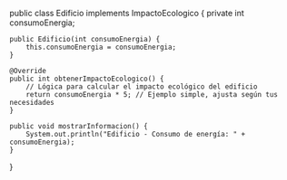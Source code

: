 public class Edificio implements ImpactoEcologico {
    private int consumoEnergia;

    public Edificio(int consumoEnergia) {
        this.consumoEnergia = consumoEnergia;
    }

    @Override
    public int obtenerImpactoEcologico() {
        // Lógica para calcular el impacto ecológico del edificio
        return consumoEnergia * 5; // Ejemplo simple, ajusta según tus necesidades
    }

    public void mostrarInformacion() {
        System.out.println("Edificio - Consumo de energía: " + consumoEnergia);
    }
}
